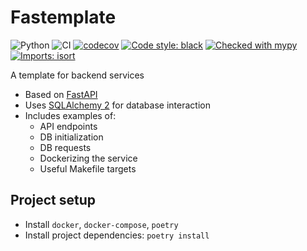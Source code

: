 Fastemplate
===========

![Python](https://img.shields.io/badge/python-3.12-blue.svg)
![CI](https://github.com/Mindflutter/fastemplate/actions/workflows/ci.yml/badge.svg)
[![codecov](https://codecov.io/gh/Mindflutter/fastemplate/branch/master/graph/badge.svg?token=JUL44CDR4U)](https://codecov.io/gh/Mindflutter/fastemplate)
[![Code style: black](https://img.shields.io/badge/code%20style-black-000000.svg)](https://github.com/psf/black)
[![Checked with mypy](http://www.mypy-lang.org/static/mypy_badge.svg)](http://mypy-lang.org/)
[![Imports: isort](https://img.shields.io/badge/%20imports-isort-%231674b1?style=flat&labelColor=ef8336)](https://pycqa.github.io/isort/)

A template for backend services 

* Based on [FastAPI](https://fastapi.tiangolo.com/)
* Uses [SQLAlchemy 2](https://docs.sqlalchemy.org/en/20/index.html) for database interaction
* Includes examples of:
  - API endpoints
  - DB initialization
  - DB requests  
  - Dockerizing the service
  - Useful Makefile targets

## Project setup

* Install `docker`, `docker-compose`, `poetry`
* Install project dependencies: `poetry install`
